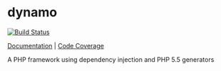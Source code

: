 dynamo
======

[![Build Status](https://travis-ci.org/lord2800/dynamo.png?branch=master)](https://travis-ci.org/lord2800/dynamo)

[Documentation](http://lord2800.github.io/dynamo/) | [Code Coverage](http://lord2800.github.io/dynamo/coverage/)

A PHP framework using dependency injection and PHP 5.5 generators
